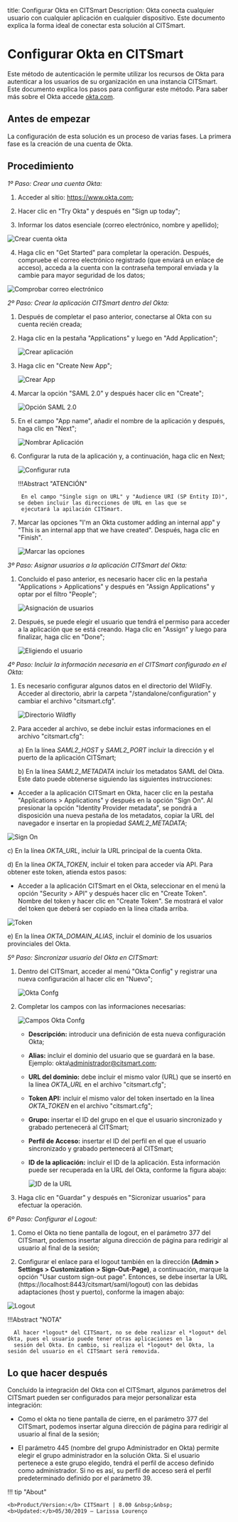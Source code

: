 title: Configurar Okta en CITSmart
Description: Okta conecta cualquier usuario con cualquier aplicación en cualquier dispositivo. Este documento explica la forma ideal de conectar esta solución al CITSmart.

# Configurar Okta en CITSmart

Este método de autenticación le permite utilizar los recursos de Okta para autenticar a los usuarios de su organización en una instancia CITSmart. Este documento explica los pasos para configurar este método. Para saber más sobre el Okta accede [okta.com][1].

Antes de empezar
--------------------

La configuración de esta solución es un proceso de varias fases. La primera fase es la creación de una cuenta de Okta.

Procedimiento
----------------

*1º Paso: Crear una cuenta Okta:*

1. Acceder al sítio:  https://www.okta.com;

2. Hacer clic en "Try Okta" y después en "Sign up today";

3. Informar los datos esenciale (correo electrónico, nombre y apellido);

![Crear cuenta okta](images/okta.img1.png)

4. Haga clic en "Get Started" para completar la operación. Después, compruebe el correo electrónico registrado (que enviará un enlace de acceso), acceda a la cuenta con la contraseña temporal enviada y la cambie para mayor seguridad de los datos;

![Comprobar correo electrónico](images/okta.img2.png)

*2º Paso: Crear la aplicación CITSmart dentro del Okta:*

1. Después de completar el paso anterior, conectarse al Okta con su cuenta recién creada;

2. Haga clic en la pestaña "Applications" y luego en "Add Application";

      ![Crear aplicación](images/okta.img3.png)

3. Haga clic en "Create New App";

      ![Crear App](images/okta.img4.png)

4. Marcar la opción "SAML 2.0" y después hacer clic en "Create";

      ![Opción SAML 2.0](images/okta.img5.png)

5. En el campo "App name", añadir el nombre de la aplicación y después, haga clic en "Next";

      ![Nombrar Aplicación](images/okta.img6.png)

6. Configurar la ruta de la aplicación y, a continuación, haga clic en Next;

    ![Configurar ruta](images/okta.img7.png)

    !!!Abstract "ATENCIÓN"
        
        En el campo "Single sign on URL" y "Audience URI (SP Entity ID)", se deben incluir las direcciones de URL en las que se
        ejecutará la apilación CITSmart.
     
7. Marcar las opciones "I'm an Okta customer adding an internal app" y "This is an internal app that we have created". Después, haga clic en "Finish".

      ![Marcar las opciones](images/okta.img8.png)

*3º Paso: Asignar usuarios a la aplicación CITSmart del Okta:*

1. Concluido el paso anterior, es necesario hacer clic en la pestaña "Applications > Applications" y después en "Assign Applications" y optar por el filtro "People";

      ![Asignación de usuarios](images/okta.img9.png)

2. Después, se puede elegir el usuario que tendrá el permiso para acceder a la aplicación que se está creando. Haga clic en "Assign" y luego para finalizar, haga clic en "Done";

      ![Eligiendo el usuario](images/okta.img10.png)

*4º Paso: Incluir la información necesaria en el CITSmart configurado en el Okta:*

1. Es necesario configurar algunos datos en el directorio del WildFly. Acceder al directorio, abrir la carpeta "/standalone/configuration" y cambiar el archivo "citsmart.cfg".

      ![Directorio Wildfly](images/okta.img11.png)

  2. Para acceder al archivo, se debe incluir estas informaciones en el archivo "citsmart.cfg":
       
       a) En la línea *SAML2_HOST* y *SAML2_PORT* incluir la dirección y el puerto de la aplicación CITSmart;
       
       b) En la línea *SAML2_METADATA* incluir los metadatos SAML del Okta. Este dato puede obtenerse siguiendo las siguientes 
       instrucciones:
 
   - Acceder a la aplicación CITSmart en Okta, hacer clic en la pestaña "Applications > Applications" y después en la opción "Sign On". Al presionar la opción "Identity Provider metadata", se pondrá a disposición una nueva pestaña de los metadatos, copiar la URL del navegador e insertar en la propiedad *SAML2_METADATA*;
        
 ![Sign On](images/okta.img12.png)

   c) En la línea *OKTA_URL*, incluir la URL principal de la cuenta Okta.
   
   d) En la línea *OKTA_TOKEN*, incluir el token para acceder vía API. Para obtener este token, atienda estos pasos:
   
   - Acceder a la aplicación CITSmart en el Okta, seleccionar en el menú la opción "Security > API" y después hacer clic en "Create Token". Nombre del token y hacer clic en "Create Token". Se mostrará el valor del token que deberá ser copiado en la línea citada arriba.
   
![Token](images/okta.img13.png)

  e) En la línea *OKTA_DOMAIN_ALIAS*, incluir el dominio de los usuarios provinciales del Okta.
  
*5º Paso: Sincronizar usuario del Okta en CITSmart:*

1. Dentro del CITSmart, acceder al menú "Okta Config" y registrar una nueva configuración al hacer clic en "Nuevo";

      ![Okta Confg](images/okta.img14.png)

2. Completar los campos con las informaciones necesarias:

      ![Campos Okta Confg](images/okta.img15.png)

   * **Descripción:** introducir una definición de esta nueva configuración Okta;
     
   * **Alias:** incluir el dominio del usuario que se guardará en la base. Ejemplo: okta\administrador@citsmart.com;
     
   * **URL del dominio:** debe incluir el mismo valor (URL) que se insertó en la línea *OKTA_URL* en el archivo "citsmart.cfg"; 
     
   * **Token API:** incluir el mismo valor del token insertado en la línea *OKTA_TOKEN* en el archivo "citsmart.cfg";
     
   * **Grupo:** insertar el ID del grupo en el que el usuario sincronizado y grabado pertenecerá al CITSmart;
     
   * **Perfil de Acceso:** insertar el ID del perfil en el que el usuario sincronizado y grabado pertenecerá al CITSmart;
     
   * **ID de la aplicación:** incluir el ID de la aplicación. Esta información puede ser recuperada en la URL del Okta, conforme la figura abajo:
     
      ![ID de la URL](images/okta.img16.png)

3. Haga clic en "Guardar" y después en "Sicronizar usuarios" para efectuar la operación.

*6º Paso: Configurar el Logout:*

1. Como el Okta no tiene pantalla de logout, en el parámetro 377 del CITSmart, podemos insertar alguna dirección de página para 
redirigir al usuario al final de la sesión;

2. Configurar el enlace para el logout también en la dirección **(Admin > Settings > Customization > Sign-Out-Page)**, a continuación, 
marque la opción "Usar custom sign-out page". Entonces, se debe insertar la URL (https://localhost:8443/citsmart/saml/logout) con las 
debidas adaptaciones (host y puerto), conforme la imagen abajo:

  ![Logout](images/okta.img19.png)
 
   !!!Abstract "NOTA"
   
      Al hacer *logout* del CITSmart, no se debe realizar el *logout* del Okta, pues el usuario puede tener otras aplicaciones en la 
      sesión del Okta. En cambio, si realiza el *logout* del Okta, la sesión del usuario en el CITSmart será removida.

Lo que hacer después
----------------------

Concluido la integración del Okta con el CITSmart, algunos parámetros del CITSmart pueden ser configurados para mejor personalizar esta integración:

 - Como el okta no tiene pantalla de cierre, en el parámetro 377 del CITSmart, podemos insertar alguna dirección de página para redirigir al usuario al final de la sesión;
 
 - El parámetro 445 (nombre del grupo Administrador en Okta) permite elegir el grupo administrador en la solución Okta. Si el usuario pertenece a este grupo elegido, tendrá el perfil de acceso definido como administrador. Si no es así, su perfil de acceso será el perfil predeterminado definido por el parámetro 39.
 
!!! tip "About"

    <b>Product/Version:</b> CITSmart | 8.00 &nbsp;&nbsp;
    <b>Updated:</b>05/30/2019 – Larissa Lourenço

[1]: https://www.okta.com/
